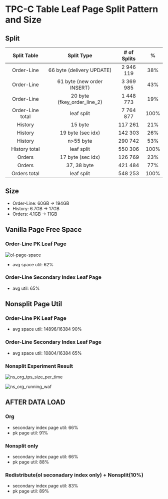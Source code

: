 # TPC-C Table Leaf Page Split Pattern and Size

## Split #
| Split Table |Split Type | # of Splits | %|
|:----------:|:-------------:|:-------------:|:-------------:|
|Order-Line |66 byte (delivery UPDATE)| 2 946 119 | 38% | 
|Order-Line |61 byte (new order INSERT)|3 369 985 | 43% | 
|Order-Line |20 byte (fkey_order_line_2)| 1 448 773 | 19% |
|Order-Line total|leaf split|7 764 877|100% |
|History| 15 byte|  117 261| 21% | 
|History| 19 byte (sec idx)| 142 303| 26%|
|History| n>55 byte| 290 742|53%|
|History total|leaf split|550 306|100% |
|Orders| 17 byte (sec idx)| 126 769| 23%| 
|Orders| 37, 38 byte| 421 484|77%|
|Orders total|leaf split|548 253|100% |

## Size
- Order-Line: 60GB -> 194GB
- History: 6.7GB -> 17GB
- Orders: 4.1GB -> 11GB

## Vanilla Page Free Space

### Order-Line PK Leaf Page
![ol-page-space](https://user-images.githubusercontent.com/55489991/126852515-fb80c77d-8aaa-4b47-ab3c-00eeb478ff15.png)
- avg space util: 62%

### Order-Line Secondary Index Leaf Page
- avg util: 65%


## Nonsplit Page Util

### Order-Line PK Leaf Page
- avg space util: 14896/16384 90%

### Order-Line Secondary Index Leaf Page
- avg space util: 10804/16384 65%

### Nonsplit Experiment Result

![ns_org_tps_size_per_time](https://user-images.githubusercontent.com/55489991/127618717-99438b22-cc3b-4e53-9611-365587a1bb9f.png)

![ns_org_running_waf](https://user-images.githubusercontent.com/55489991/127618740-088674e4-8300-4664-bc29-4d9af9f18876.png)

## AFTER DATA LOAD

### Org
- secondary index page util: 66%
- pk page util: 91%

### Nonsplit only
- secondary index page util: 66%
- pk page util: 88%

### Redistribute(ol seconadary index only) + Nonsplit(10%)
- secondary index page util: 83%
- pk page util: 89%


